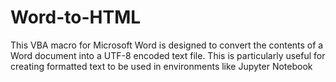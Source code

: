 # Word-to-HTML
This VBA macro for Microsoft Word is designed to convert the contents of a Word document into a UTF-8 encoded text file. This is particularly useful for creating formatted text to be used in environments like Jupyter Notebook
